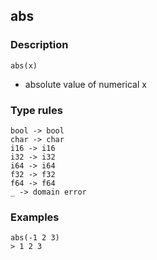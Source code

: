 ## abs

### Description

`abs(x)`

- absolute value of numerical x

### Type rules

```
bool -> bool
char -> char
i16 -> i16
i32 -> i32
i64 -> i64
f32 -> f32
f64 -> f64
_ -> domain error
```

### Examples

```
abs(-1 2 3)
> 1 2 3
```
